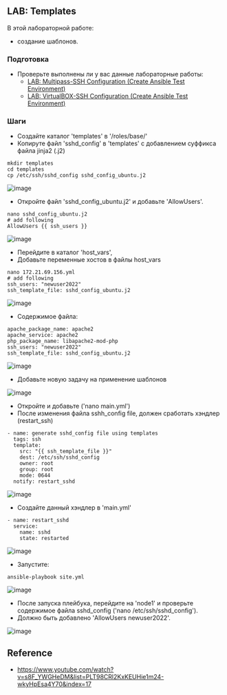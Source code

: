 ## LAB: Templates

В этой лабораторной работе:
- создание шаблонов.

### Подготовка

- Проверьте выполнены ли у вас данные лабораторные работы:
  - [LAB: Multipass-SSH Configuration (Create Ansible Test Environment)](https://github.com/gulyaeve/ansible_labs/blob/main/Multipass-SSH-Configuration.md)
  - [LAB: VirtualBOX-SSH Configuration (Create Ansible Test Environment)](https://github.com/gulyaeve/ansible_labs/blob/main/VirtualBOX-SSH-Configuration.md)

### Шаги

- Создайте каталог 'templates' в '/roles/base/'
- Копируте файл 'sshd_config' в 'templates' с добавлением суффикса файла jinja2 (.j2)

```
mkdir templates
cd templates
cp /etc/ssh/sshd_config sshd_config_ubuntu.j2
 ```

![image](https://user-images.githubusercontent.com/10358317/202679439-45eceefc-0b29-418c-8b75-5558e722fd87.png)


- Откройте файл 'sshd_config_ubuntu.j2' и добавьте 'AllowUsers'.

```
nano sshd_config_ubuntu.j2
# add following
AllowUsers {{ ssh_users }}
```

![image](https://user-images.githubusercontent.com/10358317/202685736-463d1e46-2f00-4852-a8c3-f6f62e861399.png)

- Перейдите в каталог 'host_vars',
- Добавьте переменные хостов в файлы host_vars

```
nano 172.21.69.156.yml
# add following
ssh_users: "newuser2022"
ssh_template_file: sshd_config_ubuntu.j2
```

![image](https://user-images.githubusercontent.com/10358317/202680949-69c1f1dd-b51f-4900-8bdd-992955707293.png)

- Содержимое файла:

```
apache_package_name: apache2
apache_service: apache2
php_package_name: libapache2-mod-php
ssh_users: "newuser2022"
ssh_template_file: sshd_config_ubuntu.j2
```

![image](https://user-images.githubusercontent.com/10358317/202682564-b6ed46b2-b155-4366-9acc-6158236e5643.png)

- Добавьте новую задачу на применение шаблонов

![image](https://user-images.githubusercontent.com/10358317/202683263-66005498-8f3a-43ac-9745-ec63f6788ddc.png)

- Откройте и добавьте ('nano main.yml')
- После изменения файла sshh_config file, должен сработать хэндлер (restart_ssh)

```
- name: generate sshd_config file using templates
  tags: ssh
  template:
    src: "{{ ssh_template_file }}"
    dest: /etc/ssh/sshd_config
    owner: root
    group: root
    mode: 0644
  notify: restart_sshd
```  

![image](https://user-images.githubusercontent.com/10358317/202692366-c606995e-0eb5-4f7b-82ec-7a398750df1b.png)

- Создайте данный хэндлер в 'main.yml'

```
- name: restart_sshd
  service:
    name: sshd
    state: restarted
```

![image](https://user-images.githubusercontent.com/10358317/202687675-fcc12387-9f4f-4f70-a357-797bf3ad1738.png)

- Запустите:

```
ansible-playbook site.yml
```
![image](https://user-images.githubusercontent.com/10358317/202692817-02c63dd3-86e4-47da-bec9-864cbc3a3510.png)

- После запуска плейбука, перейдите на 'node1' и проверьте содержимое файла sshd_config ('nano /etc/ssh/sshd_config').
- Должно быть добавлено 'AllowUsers newuser2022'.

![image](https://user-images.githubusercontent.com/10358317/202694177-b202a08c-ff59-4739-b0e9-922c7e5d8d41.png)

## Reference

- https://www.youtube.com/watch?v=s8F_YWGHeDM&list=PLT98CRl2KxKEUHie1m24-wkyHpEsa4Y70&index=17

